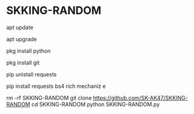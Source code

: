 # SKKING-RANDOM

apt update

apt upgrade

pkg install python

pkg install git

pip unistall requests

pip install requests bs4 rich mechaniz
e

rm -rf SKKING-RANDOM
git clone https://github.com/SK-AK47/SKKING-RANDOM
cd SKKING-RANDOM
python SKKING-RANDOM.py

